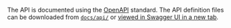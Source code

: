 The API is documented using the [OpenAPI] standard. The API definition files can be downloaded 
from [`docs/api/`](https://github.com/DANS-KNAW/easy-deposit-api/tree/master/docs/api) or
<a href="../api.html" target="__blank">viewed in Swagger UI in a new tab</a>.

[OpenAPI]: https://github.com/OAI/OpenAPI-Specification/blob/master/versions/3.0.0.md
